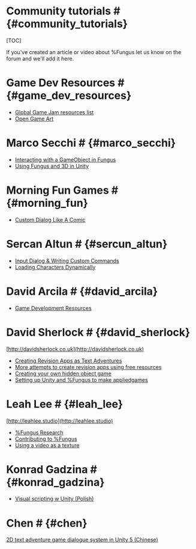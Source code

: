 # Community tutorials # {#community_tutorials}
[TOC]

If you've created an article or video about %Fungus let us know on the forum and we'll add it here.

# Game Dev Resources # {#game_dev_resources}

- [Global Game Jam resources list](http://globalgamejam.org/jammer-resources)
- [Open Game Art](http://opengameart.org)

# Marco Secchi # {#marco_secchi}

- [Interacting with a GameObject in Fungus](http://www.marcosecchi.it/2016/11/26/interacting-with-a-gameobject-in-fungus/?lang=en)
- [Using Fungus and 3D in Unity](http://www.marcosecchi.it/2017/01/20/using-fungus-and-3d-in-unity/?lang=en)

# Morning Fun Games # {#morning_fun}

- [Custom Dialog Like A Comic](https://www.youtube.com/watch?v=RdCAjpQ3iGE)

# Sercan Altun # {#sercun_altun}

- [Input Dialog & Writing Custom Commands](http://sercanaltun.com/blog/fungus-game-input-dialog-writing-custom-commands)
- [Loading Characters Dynamically](http://sercanaltun.com/blog/fungus-game-loading-characters-dynamically)

# David Arcila # {#david_arcila}

- [Game Development Resources](https://game-development.zeef.com/david.arcila?utm_source=Facebook&utm_medium=Post&utm_content=game-development&utm_campaign=Rob#block_60669)

# David Sherlock # {#david_sherlock}

[http://davidsherlock.co.uk](http://davidsherlock.co.uk)

- [Creating Revision Apps as Text Adventures](http://davidsherlock.co.uk/creating-revision-apps-as-text-adventures/)
- [More attempts to create revision apps using free resources](http://davidsherlock.co.uk/more-attempts-to-create-revision-apps-using-free-resources)
- [Creating your own hidden object game](http://davidsherlock.co.uk/starting-your-own-hidden-object-game)
- [Setting up Unity and %Fungus to make appliedgames](https://youtu.be/t1zf4Qq_GS8)

# Leah Lee # {#leah_lee}

[http://leahlee.studio](http://leahlee.studio)

- [%Fungus Research](http://leahlee.studio/fungus-research-week-1)
- [Contributing to %Fungus](http://leahlee.studio/contributing-to-fungus-for-unity-week-2/)
- [Using a video as a texture](http://leahlee.studio/using-a-video-as-a-texture)

# Konrad Gadzina # {#konrad_gadzina}

- [Visual scripting w Unity (Polish)](https://www.youtube.com/watch?v=sXRt7pKT4ls&feature=youtu.be)

# Chen # {#chen}

[2D text adventure game dialogue system in Unity 5 (Chinese)](https://www.youtube.com/playlist?list=PLYGd-m5DMaRZgSXtQ4JX3uEKXN67_Jzrp)

